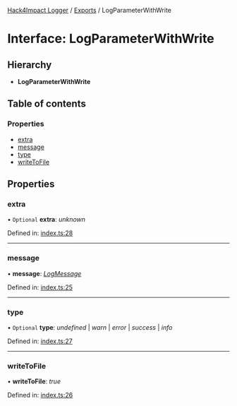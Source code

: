 [Hack4Impact Logger](https://github.com/hack4impact/logger/tree/main/docs/README.md) / [Exports](https://github.com/hack4impact/logger/tree/main/docs/modules.md) / LogParameterWithWrite

# Interface: LogParameterWithWrite

## Hierarchy

- **LogParameterWithWrite**

## Table of contents

### Properties

- [extra](https://github.com/hack4impact/logger/tree/main/docs/interfaces/logparameterwithwrite.md#extra)
- [message](https://github.com/hack4impact/logger/tree/main/docs/interfaces/logparameterwithwrite.md#message)
- [type](https://github.com/hack4impact/logger/tree/main/docs/interfaces/logparameterwithwrite.md#type)
- [writeToFile](https://github.com/hack4impact/logger/tree/main/docs/interfaces/logparameterwithwrite.md#writetofile)

## Properties

### extra

• `Optional` **extra**: _unknown_

Defined in: [index.ts:28](https://github.com/hack4impact/logger/blob/1c2c72f/src/index.ts#L28)

---

### message

• **message**: [_LogMessage_](https://github.com/hack4impact/logger/tree/main/docs/modules.md#logmessage)

Defined in: [index.ts:25](https://github.com/hack4impact/logger/blob/1c2c72f/src/index.ts#L25)

---

### type

• `Optional` **type**: _undefined_ \| _warn_ \| _error_ \| _success_ \| _info_

Defined in: [index.ts:27](https://github.com/hack4impact/logger/blob/1c2c72f/src/index.ts#L27)

---

### writeToFile

• **writeToFile**: _true_

Defined in: [index.ts:26](https://github.com/hack4impact/logger/blob/1c2c72f/src/index.ts#L26)
